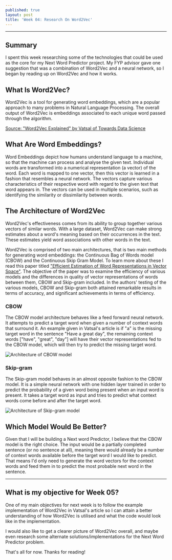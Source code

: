 ```yaml
---
published: true
layout: post
title: 'Week 04: Research On Word2Vec'
---
```

---
## Summary

I spent this week researching some of the technologies that could be used as the core for my Next Word Predictor project. My FYP advisor gave one suggestion that was a combination of Word2Vec and a neural network, so I began by reading up on Word2Vec and how it works.

## What Is Word2Vec?

Word2Vec is a tool for generating word embeddings, which are a popular approach to many problems in Natural Language Processing. The overall output of Word2Vec is embeddings associated to each unique word passed through the algorithm.

[Source: "Word2Vec Explained" by Vatsal of Towards Data Science](https://towardsdatascience.com/word2vec-explained-49c52b4ccb71)

## What Are Word Embeddings?

Word Embeddings depict how humans understand language to a machine, so that the machine can process and analyse the given text. Individual words are transformed into a numerical representation (a vector) of the word. Each word is mapped to one vector, then this vector is learned in a fashion that resembles a neural network. The vectors capture various characteristics of their respective word with regard to the given text that word appears in. The vectors can be used in multiple scenarios, such as identifying the similarity or dissimilarity between words.

## The Architecture of Word2Vec

Word2Vec's effectiveness comes from its ability to group together various vectors of similar words. With a large dataset, Word2Vec can make strong estimates about a word's meaning based on their occurrences in the text. These estimates yield word associations with other words in the text.

Word2Vec is comprised of two main architectures, that is two main methods for generating word embeddings: the Continuous Bag of Words model (CBOW) and the Continuous Skip Gram Model. To learn more about these I read this paper titled ["Efficient Estimation of Word Representations in Vector Space"](https://arxiv.org/pdf/1301.3781.pdf). The objective of the paper was to examine the efficiency of various models and the differences in quality of vector representations of words between them, CBOW and Skip-gram included. In the authors' testing of the various models, CBOW and Skip-gram both attained remarkable results in terms of accuracy, and significant achievements in terms of efficiency.

### CBOW

The CBOW model architecture behaves like a feed forward neural network. It attempts to predict a target word when given a number of context words that surround it. An example given in Vatsal's article is if "a" is the missing target word in the sentence "Have a great day", the remaining context words ["have", "great", "day"] will have their vector representations fed to the CBOW model, which will then try to predict the missing target word. 

![Architecture of CBOW model](https://i.imgur.com/ISgpgaG.png)

### Skip-gram

The Skip-gram model behaves in an almost opposite fashion to the CBOW model. It is a simple neural network with one hidden layer trained in order to predict the probability of a given word being present when an input word is present. It takes a target word as input and tries to predict what context words come before and after the target word.

![Architecture of Skip-gram model](https://i.imgur.com/YQBezCJ.png)

## Which Model Would Be Better?

Given that I will be building a Next word Predictor, I believe that the CBOW model is the right choice. The input would be a partially completed sentence (or no sentence at all), meaning there would already be a number of context words available before the target word I would like to predict. That means I'd only need to generate the word vectors for the context words and feed them in to predict the most probable next word in the sentence. 

---

## What is my objective for Week 05?

One of my main objectives for next week is to follow the example implementation of Word2Vec in Vatsal's article so I can attain a better understanding of how Word2Vec is utilised and what the code would look like in the implementation.

I would also like to get a clearer picture of Word2Vec overall, and maybe even research some alternate solutions/implementations for the Next Word Predictor problem.

That's all for now. Thanks for reading!
